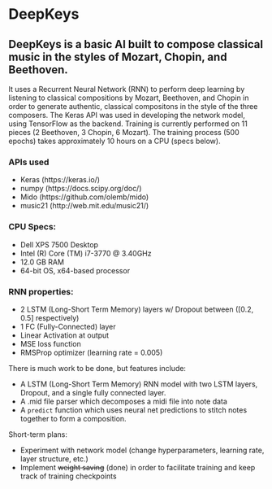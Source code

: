 # DeepKeys
<h2>DeepKeys is a basic AI built to compose classical music in the styles of Mozart, Chopin, and Beethoven.</h2>

It uses a Recurrent Neural Network (RNN) to perform deep learning by listening to classical compositions by Mozart, Beethoven, and Chopin in order to generate authentic, classical compositons in the style of the three composers. The Keras API was used in developing the network model, using TensorFlow as the backend. Training is currently performed on 11 pieces (2 Beethoven, 3 Chopin, 6 Mozart). The training process (500 epochs) takes approximately 10 hours on a CPU (specs below).

<h3>APIs used</h3>
<ul>
<li>Keras (https://keras.io/)</li>
<li>numpy (https://docs.scipy.org/doc/)</li>
<li>Mido (https://github.com/olemb/mido)</li>
<li>music21 (http://web.mit.edu/music21/)</li>
</ul>

<h3>CPU Specs:</h3>
<ul>
<li>Dell XPS 7500 Desktop</li>
<li>Intel (R) Core (TM) i7-3770 @ 3.40GHz</li>
<li>12.0 GB RAM</li>
<li>64-bit OS, x64-based processor</li>
</ul>

<h3>RNN properties:</h3>
<ul>
<li>2 LSTM (Long-Short Term Memory) layers w/ Dropout between ([0.2, 0.5] respectively)</li>
<li>1 FC (Fully-Connected) layer</li>
<li>Linear Activation at output</li>
<li>MSE loss function</li>
<li>RMSProp optimizer (learning rate = 0.005)</li>
</ul>

There is much work to be done, but features include:
<ul>
<li>A LSTM (Long-Short Term Memory) RNN model with two LSTM layers, Dropout,
        and a single fully connected layer.</li>
<li>A .mid file parser which decomposes a midi file into note data</li>
<li>A <code>predict</code> function which uses neural net predictions to stitch notes together to form a composition.</li>
</ul>

Short-term plans:
<ul>
<li>Experiment with network model (change hyperparameters, learning rate, layer structure, etc.)</li>
<li>Implement <strike>weight saving</strike> (done) in order to facilitate training and keep track of training checkpoints</li>
</ul>
